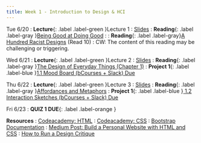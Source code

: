 ```yaml
---
title: Week 1 - Introduction to Design & HCI
---
```


Tue 6/20
: **Lecture**{: .label .label-green }Lecture 1
  : [Slides](#)
: **Reading**{: .label .label-gray }[Being Good at Doing Good](https://storage.googleapis.com/pub-tools-public-publication-data/pdf/45295.pdf)
  :
: **Reading**{: .label .label-gray}[A Hundred Racist Designs](https://otlhogilegordon.medium.com/a-hundred-racist-designs-ff713cd5aa42) (Read 10)
  : CW: The content of this reading may be challenging or triggering.

Wed 6/21
: **Lecture**{: .label .label-green }Lecture 2
  : [Slides](#)
: **Reading**{: .label .label-gray }[The Design of Everyday Things (Chapter 1)](https://storage.googleapis.com/pub-tools-public-publication-data/pdf/45295.pdf)
: **Project 1**{: .label .label-blue }[1.1 Mood Board (bCourses + Slack) Due](#)

Thu 6/22
: **Lecture**{: .label .label-green }Lecture 3
  : [Slides](#)
: **Reading**{: .label .label-gray }[Affordances and Metaphors](https://www.joelonsoftware.com/2000/04/18/affordances-and-metaphors/)
: **Project 1**{: .label .label-blue }[ 1.2 Interaction Sketches (bCourses + Slack) Due](#)

Fri 6/23
: **QUIZ 1 DUE**{: .label .label-orange }

**Resources**
: [Codeacademy: HTML](https://www.codecademy.com/learn/learn-html)
: [Codeacademy: CSS](https://www.codecademy.com/learn/learn-css)
: [Bootstrap Documentation](https://getbootstrap.com/docs/4.1/getting-started/introduction/)
: [Medium Post: Build a Personal Website with HTML and CSS](https://medium.com/@ianjsikes/build-a-personal-website-with-html-and-css-part-1-3013fb5dacd4)
: [How to Run a Design Critique](https://scottberkun.com/essays/23-how-to-run-a-design-critique/)
